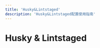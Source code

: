 ```yaml
---
title: 'Husky&Lintstaged'
description: 'Husky&Lintstaged配置使用指南'
---
```



# Husky & Lintstaged

<!-- 
::alert{type="info"}
Husky 操作 git 钩子的工具
<br />
<br />
lint-staged 本地暂存代码检查工具
<br />
<br />
pre-commit 判断提交的代码是否符合规范
<br />
<br />
commit-msg 判断 commit 信息是否符合规范
<br />
<br />
pre-push 执行测试, 避免对以前的内容造成影响
::


## 安装&配置
```bash
pnpm add husky lint-staged -D

# 在package.json中添加脚本
npm set-script prepare "husky install"

# 初始化husky(会在根目录创建 .husky 文件夹)
pnpm prepare

# 提交代码时执行 npx lint-staged 进行暂存代码检查
npx husky add .husky/pre-commit "npx lint-staged"
```


## 创建 .lintstagedrc 控制检查和操作方式
```json
{
  "*.{js,jsx,ts,tsx}": ["prettier --write .", "eslint  --fix"],
  "*.md": ["prettier --write"]
}
``` -->
